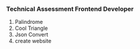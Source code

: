 ### Technical Assessment Frontend Developer

1. Palindrome
2. Cool Triangle
3. Json Convert
4. create website